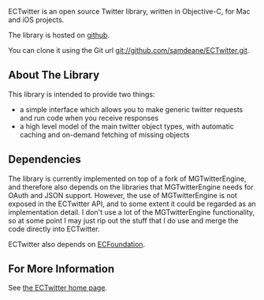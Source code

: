 ECTwitter is an open source Twitter library, written in Objective-C, for Mac and iOS projects.

The library is hosted on [github](http://github.com/samdeane/ECTwitter).

You can clone it using the Git url [git://github.com/samdeane/ECTwitter.git](git://github.com/samdeane/ECTwitter.git).

About The Library
--------------

This library is intended to provide two things:

- a simple interface which allows you to make generic twitter requests and run code when you receive responses
- a high level model of the main twitter object types, with automatic caching and on-demand fetching of missing objects 

Dependencies
----------------

The library is currently implemented on top of a fork of MGTwitterEngine, and therefore also depends on the libraries that MGTwitterEngine needs for OAuth and JSON support. However, the use of MGTwitterEngine is not exposed in the ECTwitter API, and to some extent it could be regarded as an implementation detail. I don't use a lot of the MGTwitterEngine functionality, so at some point I may just rip out the stuff that I do use and merge the code directly into ECTwitter.

ECTwitter also depends on [ECFoundation](/libraries/ecfoundation).

For More Information
--------------------

See [the ECTwitter home page](http://www.elegantchaos.com/libraries/ectwitter).
